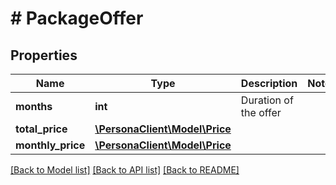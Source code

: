 # # PackageOffer

## Properties

Name | Type | Description | Notes
------------ | ------------- | ------------- | -------------
**months** | **int** | Duration of the offer | 
**total_price** | [**\PersonaClient\Model\Price**](Price.md) |  | 
**monthly_price** | [**\PersonaClient\Model\Price**](Price.md) |  | 

[[Back to Model list]](../../README.md#documentation-for-models) [[Back to API list]](../../README.md#documentation-for-api-endpoints) [[Back to README]](../../README.md)


